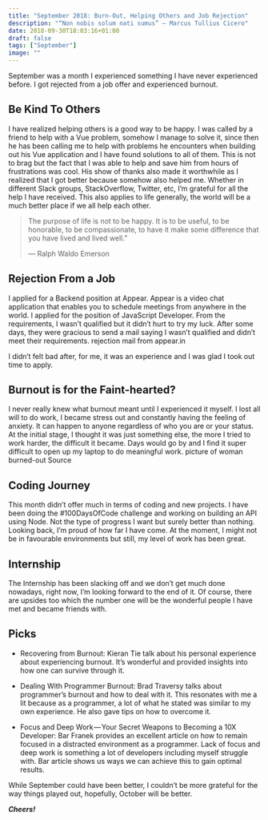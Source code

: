 ```yaml
---
title: "September 2018: Burn-Out, Helping Others and Job Rejection"
description: "“Non nobis solum nati sumus” — Marcus Tullius Cicero"
date: 2018-09-30T18:03:16+01:00
draft: false
tags: ["September"]
image: ""
---
```


September was a month I experienced something I have never experienced before. I got rejected from a job offer and experienced burnout.

## Be Kind To Others

I have realized helping others is a good way to be happy. I was called by a friend to help with a Vue problem, somehow I manage to solve it, since then he has been calling me to help with problems he encounters when building out his Vue application and I have found solutions to all of them. This is not to brag but the fact that I was able to help and save him from hours of frustrations was cool. His show of thanks also made it worthwhile as I realized that I got better because somehow also helped me. Whether in different Slack groups, StackOverflow, Twitter, etc, I’m grateful for all the help I have received. This also applies to life generally, the world will be a much better place if we all help each other.

> The purpose of life is not to be happy. It is to be useful, to be honorable, to be compassionate, to have it make some difference that you have lived and lived well.” 
>
> ― Ralph Waldo Emerson

## Rejection From a Job

I applied for a Backend position at Appear. Appear is a video chat application that enables you to schedule meetings from anywhere in the world. I applied for the position of JavaScript Developer. From the requirements, I wasn’t qualified but it didn’t hurt to try my luck. After some days, they were gracious to send a mail saying I wasn’t qualified and didn’t meet their requirements.
rejection mail from appear.in

I didn’t felt bad after, for me, it was an experience and I was glad I took out time to apply.

## Burnout is for the Faint-hearted?

I never really knew what burnout meant until I experienced it myself. I lost all will to do work, I became stress out and constantly having the feeling of anxiety. It can happen to anyone regardless of who you are or your status. At the initial stage, I thought it was just something else, the more I tried to work harder, the difficult it became. Days would go by and I find it super difficult to open up my laptop to do meaningful work.
picture of woman burned-out Source

## Coding Journey

This month didn’t offer much in terms of coding and new projects. I have been doing the #100DaysOfCode challenge and working on building an API using Node. Not the type of progress I want but surely better than nothing. Looking back, I’m proud of how far I have come. At the moment, I might not be in favourable environments but still, my level of work has been great.

## Internship

The Internship has been slacking off and we don’t get much done nowadays, right now, I’m looking forward to the end of it. Of course, there are upsides too which the number one will be the wonderful people I have met and became friends with.

## Picks

- Recovering from Burnout: Kieran Tie talk about his personal experience about experiencing burnout. It’s wonderful and provided insights into how one can survive through it.
  
- Dealing With Programmer Burnout: Brad Traversy talks about programmer’s burnout and how to deal with it. This resonates with me a lit because as a programmer, a lot of what he stated was similar to my own experience. He also gave tips on how to overcome it.
  
- Focus and Deep Work — Your Secret Weapons to Becoming a 10X Developer: Bar Franek provides an excellent article on how to remain focused in a distracted environment as a programmer. Lack of focus and deep work is something a lot of developers including myself struggle with. Bar article shows us ways we can achieve this to gain optimal results.

While September could have been better, I couldn’t be more grateful for the way things played out, hopefully, October will be better.

_**Cheers!**_